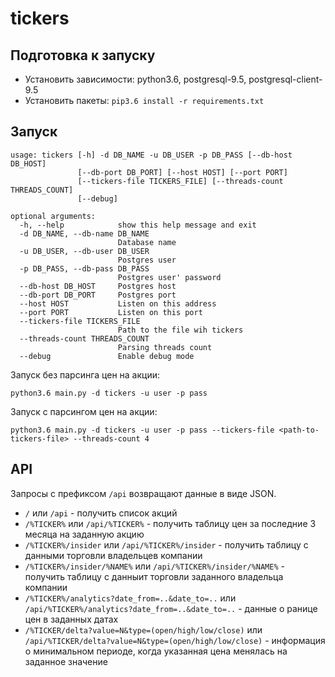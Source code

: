 # tickers

## Подготовка к запуску

- Установить зависимости: python3.6, postgresql-9.5, postgresql-client-9.5
- Установить пакеты: `pip3.6 install -r requirements.txt`

## Запуск
```
usage: tickers [-h] -d DB_NAME -u DB_USER -p DB_PASS [--db-host DB_HOST]
               [--db-port DB_PORT] [--host HOST] [--port PORT]
               [--tickers-file TICKERS_FILE] [--threads-count THREADS_COUNT]
               [--debug]

optional arguments:
  -h, --help            show this help message and exit
  -d DB_NAME, --db-name DB_NAME
                        Database name
  -u DB_USER, --db-user DB_USER
                        Postgres user
  -p DB_PASS, --db-pass DB_PASS
                        Postgres user' password
  --db-host DB_HOST     Postgres host
  --db-port DB_PORT     Postgres port
  --host HOST           Listen on this address
  --port PORT           Listen on this port
  --tickers-file TICKERS_FILE
                        Path to the file wih tickers
  --threads-count THREADS_COUNT
                        Parsing threads count
  --debug               Enable debug mode
```

Запуск без парсинга цен на акции:
```
python3.6 main.py -d tickers -u user -p pass
```

Запуск с парсингом цен на акции:
```
python3.6 main.py -d tickers -u user -p pass --tickers-file <path-to-tickers-file> --threads-count 4
```

## API
Запросы с префиксом `/api` возвращают данные в виде JSON.

- `/` или `/api` - получить список акций
- `/%TICKER%` или `/api/%TICKER%` - получить таблицу цен за последние 3 месяца на заданную акцию
- `/%TICKER%/insider` или `/api/%TICKER%/insider` - получить таблицу с данными торговли владельцев компании
- `/%TICKER%/insider/%NAME%` или `/api/%TICKER%/insider/%NAME%` - получить таблицу с данныит торговли заданного владельца компании
- `/%TICKER%/analytics?date_from=..&date_to=..` или `/api/%TICKER%/analytics?date_from=..&date_to=..` - данные о ранице цен в заданных датах
- `/%TICKER/delta?value=N&type=(open/high/low/close)` или `/api/%TICKER/delta?value=N&type=(open/high/low/close)` - информация о минимальном периоде, когда указанная цена менялась на заданное значение
